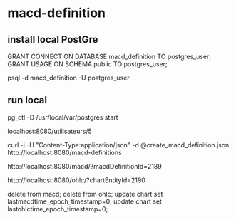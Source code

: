 # macd-definition

## install local PostGre

GRANT CONNECT ON DATABASE macd_definition TO postgres_user;
GRANT USAGE ON SCHEMA public TO postgres_user;

psql -d macd_definition -U postgres_user

## run local

pg_ctl -D /usr/local/var/postgres start

localhost:8080/utilisateurs/5

curl -i -H "Content-Type:application/json" -d @create_macd_definition.json http://localhost:8080/macd-definitions

http://localhost:8080/macd/?macdDefinitionId=2189

http://localhost:8080/ohlc/?chartEntityId=2190


delete from macd;
delete from ohlc;
update chart set lastmacdtime_epoch_timestamp=0;
update chart set lastohlctime_epoch_timestamp=0;